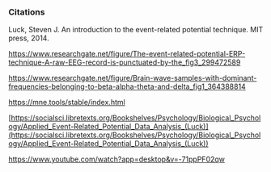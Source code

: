 ### Citations

Luck, Steven J. An introduction to the event-related potential technique. MIT press, 2014.

https://www.researchgate.net/figure/The-event-related-potential-ERP-technique-A-raw-EEG-record-is-punctuated-by-the_fig3_299472589

https://www.researchgate.net/figure/Brain-wave-samples-with-dominant-frequencies-belonging-to-beta-alpha-theta-and-delta_fig1_364388814

https://mne.tools/stable/index.html

[https://socialsci.libretexts.org/Bookshelves/Psychology/Biological_Psychology/Applied_Event-Related_Potential_Data_Analysis_(Luck)](https://socialsci.libretexts.org/Bookshelves/Psychology/Biological_Psychology/Applied_Event-Related_Potential_Data_Analysis_(Luck))

https://www.youtube.com/watch?app=desktop&v=-71ppPF02qw